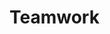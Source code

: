 <div id="title">

# Teamwork
</div>

<div id="body">

<include src="teamStructures/container-inParent-asPanel.md" boilerplate />

</div>